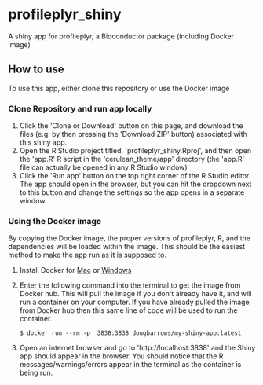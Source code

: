 # profileplyr_shiny
A shiny app for profileplyr, a Bioconductor package (including Docker image)


## How to use

To use this app, either clone this repository or use the Docker image

### Clone Repository and run app locally

1.  Click the 'Clone or Download' button on this page, and download the files (e.g. by then pressing the 'Download ZIP' button) associated with this shiny app. 
2.  Open the R Studio project titled, 'profileplyr_shiny.Rproj', and then open the 'app.R' R script in the 'cerulean_theme/app' directory (the 'app.R' file can actually be opened in any R Studio window) 
3.  Click the 'Run app' button on the top right corner of the R Studio editor. The app should open in the browser, but you can hit the dropdown next to this button and change the settings so the app opens in a separate window.


### Using the Docker image

By copying the Docker image, the proper versions of profileplyr, R, and the dependencies will be loaded within the image. This should be the easiest method to make the app run as it is supposed to. 

1.  Install Docker for [Mac](https://docs.docker.com/docker-for-mac/install/) or [Windows](https://docs.docker.com/docker-for-windows/install/)
2.  Enter the following command into the terminal to get the image from Docker hub. This will pull the image if you don't already have it, and will run a container on your computer. If you have already pulled the image from Docker hub then this same line of code will be used to run the container.

    ```
    $ docker run --rm -p  3838:3838 dougbarrows/my-shiny-app:latest
    ```
  
3.  Open an internet browser and go to 'http://localhost:3838' and the Shiny app should appear in the browser. You should notice that the R messages/warnings/errors appear in the terminal as the container is being run.  



   